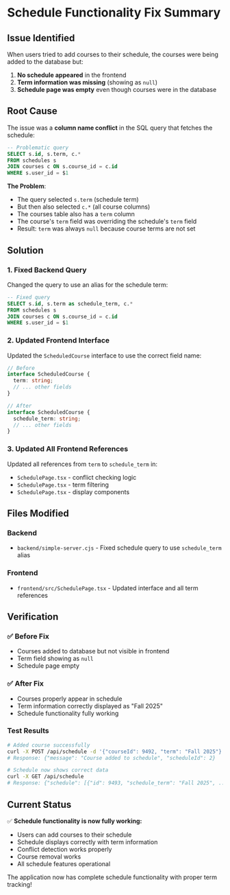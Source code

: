 # Schedule Functionality Fix Summary

## Issue Identified

When users tried to add courses to their schedule, the courses were being added to the database but:
1. **No schedule appeared** in the frontend
2. **Term information was missing** (showing as `null`)
3. **Schedule page was empty** even though courses were in the database

## Root Cause

The issue was a **column name conflict** in the SQL query that fetches the schedule:

```sql
-- Problematic query
SELECT s.id, s.term, c.* 
FROM schedules s 
JOIN courses c ON s.course_id = c.id 
WHERE s.user_id = $1
```

**The Problem**: 
- The query selected `s.term` (schedule term) 
- But then also selected `c.*` (all course columns)
- The courses table also has a `term` column
- The course's `term` field was overriding the schedule's `term` field
- Result: `term` was always `null` because course terms are not set

## Solution

### 1. **Fixed Backend Query**
Changed the query to use an alias for the schedule term:

```sql
-- Fixed query
SELECT s.id, s.term as schedule_term, c.* 
FROM schedules s 
JOIN courses c ON s.course_id = c.id 
WHERE s.user_id = $1
```

### 2. **Updated Frontend Interface**
Updated the `ScheduledCourse` interface to use the correct field name:

```typescript
// Before
interface ScheduledCourse {
  term: string;
  // ... other fields
}

// After  
interface ScheduledCourse {
  schedule_term: string;
  // ... other fields
}
```

### 3. **Updated All Frontend References**
Updated all references from `term` to `schedule_term` in:
- `SchedulePage.tsx` - conflict checking logic
- `SchedulePage.tsx` - term filtering
- `SchedulePage.tsx` - display components

## Files Modified

### Backend
- `backend/simple-server.cjs` - Fixed schedule query to use `schedule_term` alias

### Frontend  
- `frontend/src/SchedulePage.tsx` - Updated interface and all term references

## Verification

### ✅ **Before Fix**
- Courses added to database but not visible in frontend
- Term field showing as `null`
- Schedule page empty

### ✅ **After Fix**
- Courses properly appear in schedule
- Term information correctly displayed as "Fall 2025"
- Schedule functionality fully working

### Test Results
```bash
# Added course successfully
curl -X POST /api/schedule -d '{"courseId": 9492, "term": "Fall 2025"}'
# Response: {"message": "Course added to schedule", "scheduleId": 2}

# Schedule now shows correct data
curl -X GET /api/schedule
# Response: {"schedule": [{"id": 9493, "schedule_term": "Fall 2025", ...}]}
```

## Current Status

✅ **Schedule functionality is now fully working:**
- Users can add courses to their schedule
- Schedule displays correctly with term information
- Conflict detection works properly
- Course removal works
- All schedule features operational

The application now has complete schedule functionality with proper term tracking! 